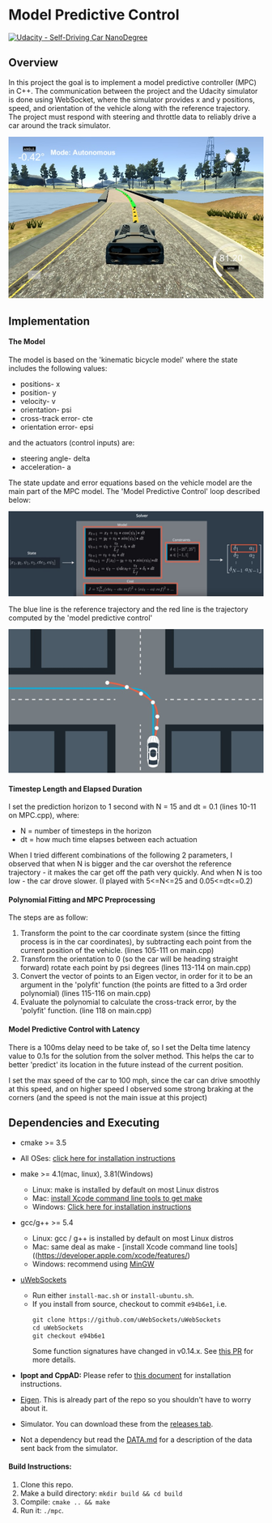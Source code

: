 # Model Predictive Control

[![Udacity - Self-Driving Car NanoDegree](https://s3.amazonaws.com/udacity-sdc/github/shield-carnd.svg)](http://www.udacity.com/drive)

Overview
---

In this project the goal is to implement a model predictive controller (MPC) in C++. The communication between the project and the Udacity simulator is done using WebSocket, where the simulator provides x and y positions, speed, and orientation of the vehicle along with the reference trajectory. The project must respond with steering and throttle data to reliably drive a car around the track simulator.

![]( https://github.com/shmulik-willinger/model_predictive_control/blob/master/readme_img/img1.jpg?raw=true)

Implementation
---
#### The Model
The model is based on the 'kinematic bicycle model' where the state includes the following values:
* positions- x
* position- y
* velocity- v
* orientation- psi
* cross-track error- cte
* orientation error- epsi

and the actuators (control inputs) are:
* steering angle- delta
* acceleration- a

The state update and error equations based on the vehicle model are the main part of the MPC model. The 'Model Predictive Control' loop described below:

![]( https://github.com/shmulik-willinger/model_predictive_control/blob/master/readme_img/MPC_loop.jpg?raw=true)

The blue line is the reference trajectory and the red line is the trajectory computed by the 'model predictive control'

![]( https://github.com/shmulik-willinger/model_predictive_control/blob/master/readme_img/reference_trajectory.jpg?raw=true)


#### Timestep Length and Elapsed Duration

I set the prediction horizon to 1 second with N = 15 and dt = 0.1 (lines 10-11 on MPC.cpp), where:
* N = number of timesteps in the horizon
* dt = how much time elapses between each actuation

When I tried different combinations of the following 2 parameters, I observed that when N is bigger and the car overshot the reference trajectory - it makes the car get off the path very quickly. And when N is too low - the car drove slower. (I played with 5<=N<=25 and 0.05<=dt<=0.2)

#### Polynomial Fitting and MPC Preprocessing

The steps are as follow:
1. Transform the point to the car coordinate system (since the fitting process is in the car coordinates), by subtracting each point from the current position of the vehicle. (lines 105-111 on main.cpp)
2. Transform the orientation to 0 (so the car will be heading straight forward) rotate each point by psi degrees (lines 113-114 on main.cpp)
3. Convert the vector of points to an Eigen vector, in order for it to be an argument in the 'polyfit' function (the points are fitted to a 3rd order polynomial) (lines 115-116 on main.cpp)
4. Evaluate the polynomial to calculate the cross-track error, by the 'polyfit' function. (line 118 on main.cpp)

#### Model Predictive Control with Latency
There is a 100ms delay need to be take of, so I set the Delta time latency value to 0.1s for the solution from the solver method. This helps the car to better 'predict' its location in the future instead of the current position.

I set the max speed of the car to 100 mph, since the car can drive smoothly at this speed, and on higher speed I observed some strong braking at the corners (and the speed is not the main issue at this project)

Dependencies and Executing
---

* cmake >= 3.5
 * All OSes: [click here for installation instructions](https://cmake.org/install/)
* make >= 4.1(mac, linux), 3.81(Windows)
  * Linux: make is installed by default on most Linux distros
  * Mac: [install Xcode command line tools to get make](https://developer.apple.com/xcode/features/)
  * Windows: [Click here for installation instructions](http://gnuwin32.sourceforge.net/packages/make.htm)
* gcc/g++ >= 5.4
  * Linux: gcc / g++ is installed by default on most Linux distros
  * Mac: same deal as make - [install Xcode command line tools]((https://developer.apple.com/xcode/features/)
  * Windows: recommend using [MinGW](http://www.mingw.org/)
* [uWebSockets](https://github.com/uWebSockets/uWebSockets)
  * Run either `install-mac.sh` or `install-ubuntu.sh`.
  * If you install from source, checkout to commit `e94b6e1`, i.e.
    ```
    git clone https://github.com/uWebSockets/uWebSockets
    cd uWebSockets
    git checkout e94b6e1
    ```
    Some function signatures have changed in v0.14.x. See [this PR](https://github.com/udacity/CarND-MPC-Project/pull/3) for more details.

* **Ipopt and CppAD:** Please refer to [this document](https://github.com/udacity/CarND-MPC-Project/blob/master/install_Ipopt_CppAD.md) for installation instructions.
* [Eigen](http://eigen.tuxfamily.org/index.php?title=Main_Page). This is already part of the repo so you shouldn't have to worry about it.
* Simulator. You can download these from the [releases tab](https://github.com/udacity/self-driving-car-sim/releases).
* Not a dependency but read the [DATA.md](./DATA.md) for a description of the data sent back from the simulator.


#### Build Instructions:

1. Clone this repo.
2. Make a build directory: `mkdir build && cd build`
3. Compile: `cmake .. && make`
4. Run it: `./mpc`.
